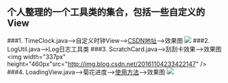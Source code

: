 ## 个人整理的一个工具类的集合，包括一些自定义的View
###1. TimeClock.java——>自定义时钟View——>[CSDN地址](http://blog.csdn.net/a_zhon/article/details/53027501)——>效果图
<img src="http://img.blog.csdn.net/20161105231805323" />
###2. LogUtil.java——>Log日志工具类
###3. ScratchCard.java——>刮刮卡效果——>效果图
<img width="337px" height="460px"src="http://img.blog.csdn.net/20161104233422147" />
###4. LoadingView.java——>菊花进度——>[使用方法](http://blog.csdn.net/a_zhon/article/details/53143034)——>效果图
![](http://i.imgur.com/PGQ8CIt.gif)
